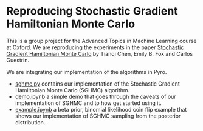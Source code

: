 Reproducing Stochastic Gradient Hamiltonian Monte Carlo
=======================================================

This is a group project for the Advanced Topics in Machine Learning course at
Oxford. We are reproducing the experiments in the paper [Stochastic Gradient 
Hamiltonian Monte Carlo](https://arxiv.org/abs/1402.4102) by Tianqi Chen, 
Emily B. Fox and Carlos Guestrin.

We are integrating our implementation of the algorithms in Pyro.

- [sghmc.py](sghmc.py) contains our implementation of the Stochastic Gradient 
Hamiltonian Monte Carlo (SGHMC) algorithm.
- [demo.ipynb](demo.ipynb) a simple demo that goes through the caveats of our implementation of SGHMC and to how get started using it.
- [example.ipynb](example.ipynb) a beta prior, binomial likelihood coin flip example that shows our implementation of SGHMC sampling from the posterior distribution. 
